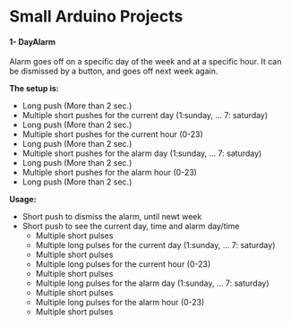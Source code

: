 # Small Arduino Projects
#### 1- DayAlarm
Alarm goes off on a specific day of the week and at a specific hour. It can be dismissed by a button, and goes off next week again.

**The setup is:**
- Long push (More than 2 sec.)
- Multiple short pushes for the current day (1:sunday, ... 7: saturday)
- Long push (More than 2 sec.)
- Multiple short pushes for the current hour (0-23)
- Long push (More than 2 sec.)
- Multiple short pushes for the alarm day (1:sunday, ... 7: saturday)
- Long push (More than 2 sec.)
- Multiple short pushes for the alarm hour (0-23)
- Long push (More than 2 sec.)

**Usage:**
- Short push to dismiss the alarm, until newt week
- Short push to see the current day, time and alarm day/time
	- Multiple short pulses
	- Multiple long pulses for the current day (1:sunday, ... 7: saturday)
	- Multiple short pulses
	- Multiple long pulses for the current hour (0-23)
	- Multiple short pulses
	- Multiple long pulses for the alarm day (1:sunday, ... 7: saturday)
	- Multiple short pulses
	- Multiple long pulses for the alarm hour (0-23)
	- Multiple short pulses
